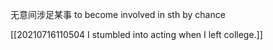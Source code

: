 无意间涉足某事
to become involved in sth by chance

[[20210716110504 I stumbled into acting when I left college.]]

